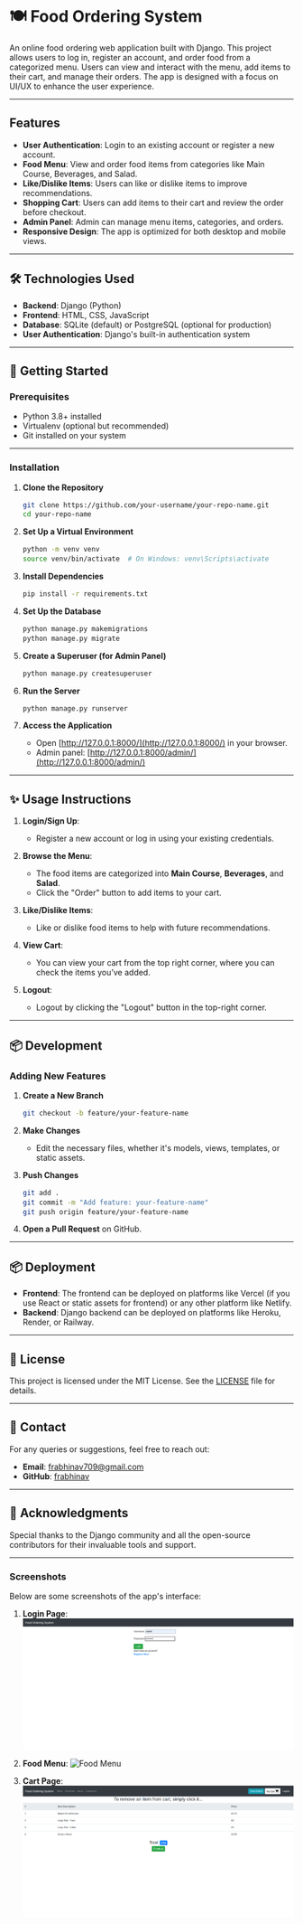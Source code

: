 # 🍽️ Food Ordering System

An online food ordering web application built with Django. This project allows users to log in, register an account, and order food from a categorized menu. Users can view and interact with the menu, add items to their cart, and manage their orders. The app is designed with a focus on UI/UX to enhance the user experience.

---

## Features

- **User Authentication**: Login to an existing account or register a new account.
- **Food Menu**: View and order food items from categories like Main Course, Beverages, and Salad.
- **Like/Dislike Items**: Users can like or dislike items to improve recommendations.
- **Shopping Cart**: Users can add items to their cart and review the order before checkout.
- **Admin Panel**: Admin can manage menu items, categories, and orders.
- **Responsive Design**: The app is optimized for both desktop and mobile views.

---

## 🛠️ Technologies Used

- **Backend**: Django (Python)
- **Frontend**: HTML, CSS, JavaScript
- **Database**: SQLite (default) or PostgreSQL (optional for production)
- **User Authentication**: Django's built-in authentication system

---

## 🚀 Getting Started

### Prerequisites

- Python 3.8+ installed
- Virtualenv (optional but recommended)
- Git installed on your system

---

### Installation

1. **Clone the Repository**
   ```bash
   git clone https://github.com/your-username/your-repo-name.git
   cd your-repo-name
   ```

2. **Set Up a Virtual Environment**
   ```bash
   python -m venv venv
   source venv/bin/activate  # On Windows: venv\Scripts\activate
   ```

3. **Install Dependencies**
   ```bash
   pip install -r requirements.txt
   ```

4. **Set Up the Database**
   ```bash
   python manage.py makemigrations
   python manage.py migrate
   ```

5. **Create a Superuser (for Admin Panel)**
   ```bash
   python manage.py createsuperuser
   ```

6. **Run the Server**
   ```bash
   python manage.py runserver
   ```

7. **Access the Application**
   - Open [http://127.0.0.1:8000/](http://127.0.0.1:8000/) in your browser.
   - Admin panel: [http://127.0.0.1:8000/admin/](http://127.0.0.1:8000/admin/)

---

## ✨ Usage Instructions

1. **Login/Sign Up**: 
   - Register a new account or log in using your existing credentials.
   
2. **Browse the Menu**:
   - The food items are categorized into **Main Course**, **Beverages**, and **Salad**.
   - Click the "Order" button to add items to your cart.
   
3. **Like/Dislike Items**:
   - Like or dislike food items to help with future recommendations.
   
4. **View Cart**:
   - You can view your cart from the top right corner, where you can check the items you’ve added.

5. **Logout**: 
   - Logout by clicking the "Logout" button in the top-right corner.

---

## 📦 Development

### Adding New Features

1. **Create a New Branch**
   ```bash
   git checkout -b feature/your-feature-name
   ```

2. **Make Changes**
   - Edit the necessary files, whether it's models, views, templates, or static assets.

3. **Push Changes**
   ```bash
   git add .
   git commit -m "Add feature: your-feature-name"
   git push origin feature/your-feature-name
   ```

4. **Open a Pull Request** on GitHub.

---

## 📦 Deployment

- **Frontend**: The frontend can be deployed on platforms like Vercel (if you use React or static assets for frontend) or any other platform like Netlify.
- **Backend**: Django backend can be deployed on platforms like Heroku, Render, or Railway.

---

## 📝 License

This project is licensed under the MIT License. See the [LICENSE](LICENSE) file for details.

---

## 📧 Contact

For any queries or suggestions, feel free to reach out:
- **Email**: frabhinav709@gmail.com
- **GitHub**: [frabhinav](https://github.com/your-frabhinav)

---

## 🌟 Acknowledgments

Special thanks to the Django community and all the open-source contributors for their invaluable tools and support.

---

### Screenshots

Below are some screenshots of the app's interface:

1. **Login Page**:
   ![Login Page](./screenshots/login_page.png)

2. **Food Menu**:
   ![Food Menu](./screenshots/menu.png)

3. **Cart Page**:
   ![Cart Page](./screenshots/cart.png)

